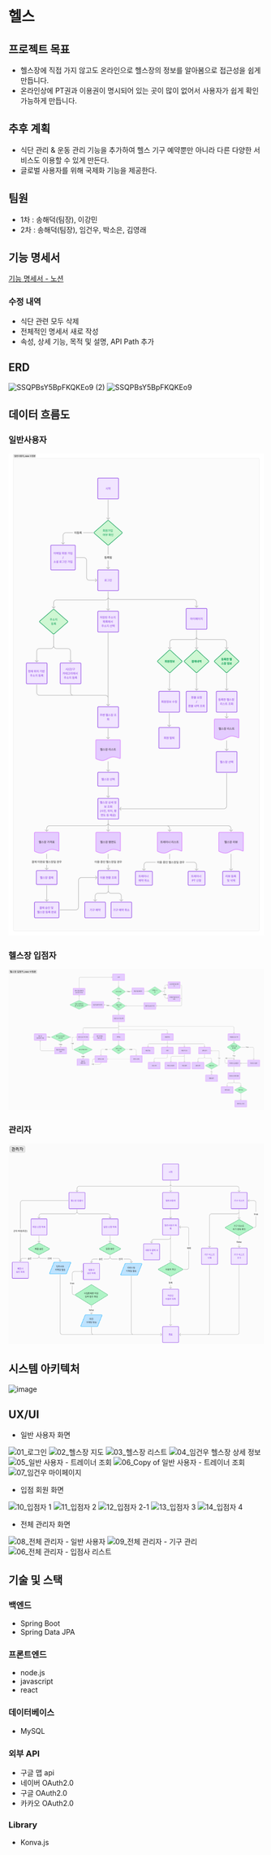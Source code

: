 
# 헬스
## 프로젝트 목표
- 헬스장에 직접 가지 않고도 온라인으로 헬스장의 정보를 알아봄으로 접근성을 쉽게 만듭니다. 
- 온라인상에 PT권과 이용권이 명시되어 있는 곳이 많이 없어서 사용자가 쉽게 확인 가능하게 만듭니다.

## 추후 계획
- 식단 관리 & 운동 관리 기능을 추가하여 헬스 기구 예약뿐만 아니라 다른 다양한 서비스도 이용할 수 있게 만든다.
- 글로벌 사용자를 위해 국제화 기능을 제공한다.
  

## 팀원
 - 1차 : 송해덕(팀장), 이강민
 - 2차 : 송해덕(팀장), 임건우, 박소은, 김영래

## 기능 명세서
[기능 명세서 - 노션](https://sincere-nova-ec6.notion.site/28c63946543741469dff21aebadc22d0?pvs=4)

### 수정 내역
   - 식단 관련 모두 삭제
   - 전체적인 명세서 새로 작성
   - 속성, 상세 기능, 목적 및 설명, API Path 추가

## ERD

![SSQPBsY5BpFKQKEo9 (2)](https://github.com/user-attachments/assets/89c3dde1-138e-4b9d-b556-0f6d9ad8e9b9)
![SSQPBsY5BpFKQKEo9](https://github.com/user-attachments/assets/6738c946-8503-4465-b325-7a1a8fac1de0)



## 데이터 흐름도
### 일반사용자
![일반사용자-데이터흐름도](./데이터흐름도/일반사용자FlowChart.png)

### 헬스장 입점자
![헬스장입점자-데이터흐름도](./데이터흐름도/헬스장입점자FlowChart.png)


### 관리자
![관리자-데이터흐름도](./데이터흐름도/관리자FlowChart.png)


## 시스템 아키텍처
![image](https://github.com/user-attachments/assets/d8e5b1ac-fa38-49b0-b4c3-359405a592b4)



## UX/UI

- 일반 사용자 화면
<img src="https://github.com/user-attachments/assets/4a0105da-d086-45b1-a95a-fd85dfd81ded" alt="01_로그인" style="width: 200px;">
<img src="https://github.com/user-attachments/assets/0a72dde6-aeb0-449b-97b1-f5405273955c" alt="02_헬스장 지도" style="width: 200px;">
<img src="https://github.com/user-attachments/assets/c5338a57-4bc8-4274-9a1d-34f7faff83de" alt="03_헬스장 리스트" style="width: 200px;">
<img src="https://github.com/user-attachments/assets/2f60ee17-8983-48ad-b6a5-11a73e47f509" alt="04_임건우 헬스장 상세 정보" style="width: 200px;">
<img src="https://github.com/user-attachments/assets/25f27833-b343-4c51-8ad5-ebf80229c427" alt="05_일반 사용자 - 트레이너 조회" style="width: 200px;">
<img src="https://github.com/user-attachments/assets/33efcae5-386b-459d-a168-7ad4f06f8e94" alt="06_Copy of 일반 사용자 - 트레이너 조회" style="width: 200px;">
<img src="https://github.com/user-attachments/assets/63a6de9e-fe93-44df-86b6-a56d1e293d6e" alt="07_임건우 마이페이지" style="width: 200px;">

- 입점 회원 화면
<img src="https://github.com/user-attachments/assets/d41f6099-0ac4-43fe-aa71-3f40342dfb20" alt="10_입점자 1" style="width: 200px;">
<img src="https://github.com/user-attachments/assets/2ec6e640-8edf-47ac-bbd8-e7a635564869" alt="11_입점자 2" style="width: 200px;">
<img src="https://github.com/user-attachments/assets/ad727cf0-8e54-40f1-81fd-d751aadaf5c8" alt="12_입점자 2-1" style="width: 200px;">
<img src="https://github.com/user-attachments/assets/e675cfbb-8226-40e7-a29e-a3f7792ead7d" alt="13_입점자 3" style="width: 200px;">
<img src="https://github.com/user-attachments/assets/51b5b008-273c-48de-8d06-719a02ad56a3" alt="14_입점자 4" style="width: 200px;">

- 전체 관리자 화면
<img src="https://github.com/user-attachments/assets/89183ed6-c8b8-49fe-ab99-0c3d6b8860f2" alt="08_전체 관리자 - 일반 사용자" style="width: 200px;">
<img src="https://github.com/user-attachments/assets/8c103125-dc91-462a-b4a5-d845ad3386b2" alt="09_전체 관리자 - 기구 관리" style="width: 200px;">
<img src="https://github.com/user-attachments/assets/04e7ba3e-9805-4808-a27b-b166d84f31de" alt="06_전체 관리자 - 입점사 리스트" style="width: 200px;">



## 기술 및 스택

### 백엔드
- Spring Boot
- Spring Data JPA

### 프론트엔드 
- node.js
- javascript
- react

### 데이터베이스
- MySQL

### 외부 API
- 구글 맵 api
- 네이버 OAuth2.0
- 구글 OAuth2.0
- 카카오 OAuth2.0

### Library
- Konva.js



